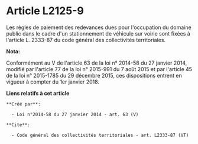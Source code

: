 # Article L2125-9

Les règles de paiement des redevances dues pour l'occupation du domaine public dans le cadre d'un stationnement de véhicule
sur voirie sont fixées à l'article L. 2333-87 du code général des collectivités territoriales.

**Nota:**

Conformément au V de l'article 63 de la loi n° 2014-58 du 27 janvier 2014, modifié par l'article 77 de la loi n° 2015-991 du
7 août 2015 et par l'article 45 de la loi n° 2015-1785 du 29 décembre 2015, ces dispositions entrent en vigueur à compter du
1er janvier 2018.

**Liens relatifs à cet article**

	**Créé par**:

	  - Loi n°2014-58 du 27 janvier 2014 - art. 63 (V)

	**Cite**:

	  - Code général des collectivités territoriales - art. L2333-87 (VT)
